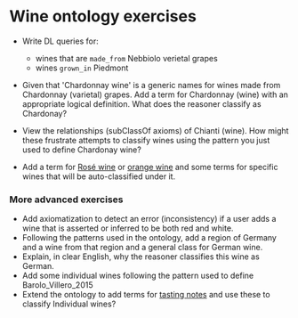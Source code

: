 # Wine ontology exercises

* Write DL queries for:
   * wines that are `made_from` Nebbiolo verietal grapes 
   * wines `grown_in` Piedmont

* Given that 'Chardonnay wine' is a generic names for wines made from Chardonnay (varietal) grapes. Add a term for Chardonnay (wine) with an appropriate logical definition.  What does the reasoner classify as Chardonay?
* View the relationships (subClassOf axioms) of Chianti (wine).  How might these frustrate attempts to classify wines using the pattern you just used to define Chardonay wine?  
* Add a term for [Rosé wine](https://en.wikipedia.org/wiki/Ros%C3%A9) or [orange wine](https://en.wikipedia.org/wiki/Orange_wine) and some terms for specific wines that will be auto-classified under it. 

### More advanced exercises
* Add axiomatization to detect an error (inconsistency) if a user adds a wine that is asserted or inferred to be both red and white.
* Following the patterns used in the ontology, add a region of Germany and a wine from that region and a general class for German wine.
* Explain, in clear English, why the reasoner classifies this wine as German.
* Add some individual wines following the pattern used to define Barolo_Villero_2015
* Extend the ontology to add terms for [tasting notes](https://londonwineacademy.com/wine-tasting-terms/) and use these to classify Individual wines?
